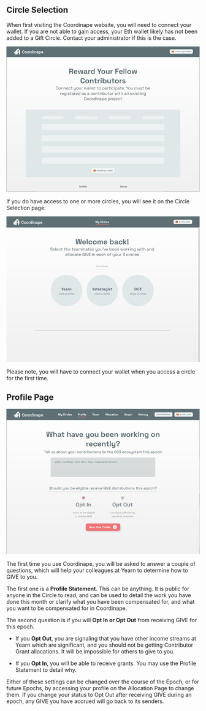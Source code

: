 
## Circle Selection

When first visiting the Coordinape website, you will need to connect your wallet.  If you are not able to gain access, your Eth wallet likely has not been added to a Gift Circle.  Contact your administrator if this is the case.


<img src="/images/How_to_Coordinape1.jpg">

If you do have access to one or more circles, you will see it on the Circle Selection page: 

<img src="/images/How_to_Coordinape3.jpg">

Please note, you will have to connect your wallet when you access a circle for the first time.

## Profile Page

<img src="/images/How_to_Coordinape4.jpg">

The first time you use Coordinape, you will be asked to answer a couple of questions, which will help your colleagues at Yearn to determine how to GIVE to you.

The first one is a **Profile Statement**.  This can be anything.  It is public for anyone in the Circle to read, and can be used to detail the work you have done this month or clarify what you have been compensated for, and what you want to be compensated for in Coordinape.

The second question is if you will **Opt In or Opt Out** from receiving GIVE for this epoch.  


* If you **Opt Out**, you are signaling that you have other income streams at Yearn which are significant, and you should not be getting Contributor Grant allocations. It will be impossible for others to give to you.

* If you **Opt In**, you will be able to receive grants.  You may use the Profile Statement to detail why.

Either of these settings can be changed over the course of the Epoch, or for future Epochs, by accessing your profile on the Allocation Page to change them.  If you change your status to Opt Out after receiving GIVE during an epoch, any GIVE you have accrued will go back to its senders.
